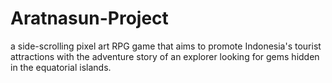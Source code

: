 # Aratnasun-Project
a side-scrolling pixel art RPG game that aims to promote Indonesia's tourist attractions with the adventure story of an explorer looking for gems hidden in the equatorial islands.
